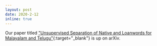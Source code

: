 ```yaml
---
layout: post
date: 2020-2-12
inline: true
---
```


Our paper titled ["Unsupervised Separation of Native and Loanwords for Malayalam and Telugu"](https://arxiv.org/abs/2002.05527){:target="\_blank"} is up on arXiv.